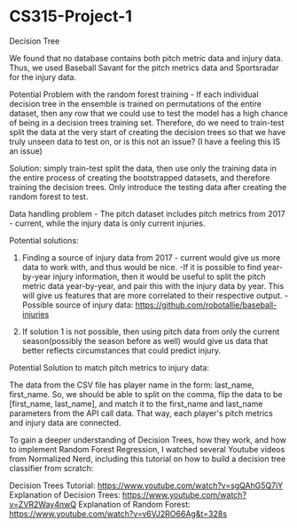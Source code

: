 # CS315-Project-1
Decision Tree

We found that no database contains both pitch metric data and injury data. Thus, we used Baseball Savant for the pitch metrics data and Sportsradar for the injury data. 

Potential Problem with the random forest training - If each individual decision tree in the ensemble is trained on permutations of the entire dataset, then any row that we could use to test the model has a high chance of being in a decision trees training set. Therefore, do we need to train-test split the data at the very start of creating the decision trees so that we have truly unseen data to test on, or is this not an issue? (I have a feeling this IS an issue)

Solution: simply train-test split the data, then use only the training data in the entire process of creating the bootstrapped datasets, and therefore training the decision trees. Only introduce the testing data after creating the random forest to test.

Data handling problem - The pitch dataset includes pitch metrics from 2017 - current, while the injury data is only current injuries.

Potential solutions:
1) Finding a source of injury data from 2017 - current would give us more data to work with, and thus would be nice.
   -If it is possible to find year-by-year injury information, then it would be useful to split the pitch metric data year-by-year, and pair this with the injury data by year. This will give us features that are more      correlated to their respective output.
   -Possible source of injury data: https://github.com/robotallie/baseball-injuries
   
3) If solution 1 is not possible, then using pitch data from only the current season(possibly the season before as well) would give us data that better reflects circumstances that could predict injury.
   

Potential Solution to match pitch metrics to injury data:

The data from the CSV file has player name in the form: last_name, first_name. So, we should be able to split on the comma, flip the data to be [first_name, last_name], and match it to the first_name and last_name parameters from the API call data. That way, each player's pitch metrics and injury data are connected.

To gain a deeper understanding of Decision Trees, how they work, and how to implement Random Forest Regression,
I watched several Youtube videos from Normalized Nerd, including this tutorial on how to build a decision tree classifier from scratch:

Decision Trees Tutorial: https://www.youtube.com/watch?v=sgQAhG5Q7iY
Explanation of Decision Trees: https://www.youtube.com/watch?v=ZVR2Way4nwQ
Explanation of Random Forest: https://www.youtube.com/watch?v=v6VJ2RO66Ag&t=328s

